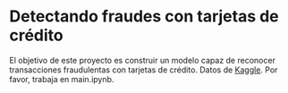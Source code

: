 # Detectando fraudes con tarjetas de crédito
El objetivo de este proyecto es construir un modelo capaz de reconocer transacciones fraudulentas con tarjetas de crédito. Datos de [Kaggle](https://www.kaggle.com/mlg-ulb/creditcardfraud). Por favor, trabaja en main.ipynb.


